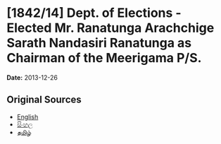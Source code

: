 # [1842/14] Dept. of Elections - Elected Mr. Ranatunga Arachchige Sarath Nandasiri Ranatunga as Chairman of the Meerigama P/S.

**Date:** 2013-12-26

## Original Sources

- [English](https://documents.gov.lk/view/extra-gazettes/2013/12/1842-14_E.pdf)
- [සිංහල](https://documents.gov.lk/view/extra-gazettes/2013/12/1842-14_S.pdf)
- [தமிழ்](https://documents.gov.lk/view/extra-gazettes/2013/12/1842-14_T.pdf)

